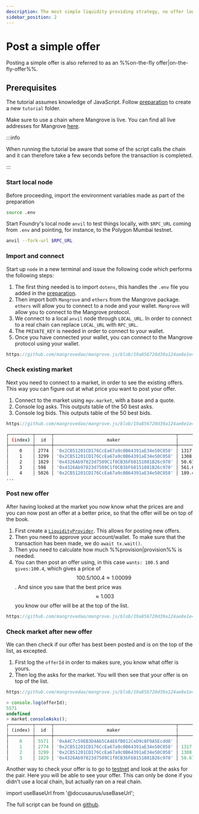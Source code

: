 ```yaml
---
description: The most simple liquidity providing strategy, no offer logic, just a Wallet.
sidebar_position: 2
---
```


# Post a simple offer

Posting a simple offer is also referred to as an %%on-the-fly offer|on-the-fly-offer%%.

## Prerequisites

The tutorial assumes knowledge of JavaScript. Follow [preparation](./preparation.md) to create a new `tutorial` folder.

Make sure to use a chain where Mangrove is live. You can find all live addresses for Mangrove [here](../../addresses/contract-addresses.md).

:::info

When running the tutorial be aware that some of the script calls the chain and it can therefore take a few seconds before the transaction is completed.

:::

### Start local node

Before proceeding, import the environment variables made as part of the preparation

```bash
source .env
```

Start Foundry's local node `anvil` to test things locally, with `$RPC_URL` coming from `.env` and pointing, for instance, to the Polygon Mumbai testnet.

```bash
anvil --fork-url $RPC_URL
```

### Import and connect

Start up `node` in a new terminal and issue the following code which performs the following steps:

1. The first thing needed is to import `dotenv`, this handles the `.env` file you added in the [preparation](./preparation.md).
2. Then import both `Mangrove` and `ethers` from the Mangrove package. `ethers` will allow you to connect to a node and your wallet. `Mangrove` will allow you to connect to the Mangrove protocol.
3. We connect to a local `anvil` node through `LOCAL_URL`. In order to connect to a real chain can replace `LOCAL_URL` with `RPC_URL`.
4. The `PRIVATE_KEY` is needed in order to connect to your wallet.
5. Once you have connected your wallet, you can connect to the Mangrove protocol using your wallet.

```javascript reference
https://github.com/mangrovedao/mangrove.js/blob/19a856720d39a124ae8e1e47b2685002bd87f9ff/examples/tutorials/on-the-fly-offer.js#L1-L12
```

### Check existing market

Next you need to connect to a market, in order to see the existing offers. This way you can figure out at what price you want to post your offer.

1. Connect to the market using `mgv.market`, with a base and a quote.
2. Console log asks. This outputs table of the 50 best asks.
3. Console log bids. This outputs table of the 50 best bids.

```javascript reference
https://github.com/mangrovedao/mangrove.js/blob/19a856720d39a124ae8e1e47b2685002bd87f9ff/examples/tutorials/on-the-fly-offer.js#L14-L23
```

``` bash
┌─────────┬──────┬──────────────────────────────────────────────┬────────────────────┬────────────────────────┐
│ (index) │  id  │                    maker                     │       volume       │         price          │
├─────────┼──────┼──────────────────────────────────────────────┼────────────────────┼────────────────────────┤
│    0    │ 2774 │ '0x2CB51201CD176CcEa67a9c0B64391aE34e50C058' │ 1317.1775894557795 │ 1.00337113885004310077 │
│    1    │ 3299 │ '0x2CB51201CD176CcEa67a9c0B64391aE34e50C058' │ 1308.2741138999688 │ 1.00337482875577922516 │
│    2    │ 1829 │ '0x4326Ab97823d7509C1f0CB3bF68151081B26c970' │ 50.674948479792484 │ 1.00337923422410191358 │
│    3    │ 598  │ '0x4326Ab97823d7509C1f0CB3bF68151081B26c970' │ 561.6921678391515  │ 1.00337932460078748916 │
│    4    │ 5026 │ '0x2CB51201CD176CcEa67a9c0B64391aE34e50C058' │ 189.47603337984367 │ 1.00338137023837699789 │
...
```

### Post new offer

After having looked at the market you now know what the prices are and you can now post an offer at a better price, so that the offer will be on top of the book.

1. First create a [`LiquidityProvider`](../technical-references/code/classes/LiquidityProvider). This allows for posting new offers.
2. Then you need to approve your account/wallet. To make sure that the transaction has been made, we do `await tx.wait()`.
3. Then you need to calculate how much %%provision|provision%% is needed.
4. You can then post an offer using, in this case `wants: 100.5` and `gives:100.4`, which gives a price of $$100.5/100.4\approx1.00099$$. And since you saw that the best price was $$\approx1.003$$ you know our offer will be at the top of the list.

```javascript reference
https://github.com/mangrovedao/mangrove.js/blob/19a856720d39a124ae8e1e47b2685002bd87f9ff/examples/tutorials/on-the-fly-offer.js#L25-L42
```

### Check market after new offer

We can then check if our offer has best been posted and is on the top of the list, as excepted.

1. First log the `offerId` in order to makes sure, you know what offer is yours.
2. Then log the asks for the market. You will then see that your offer is on top of the list.

```javascript reference
https://github.com/mangrovedao/mangrove.js/blob/19a856720d39a124ae8e1e47b2685002bd87f9ff/examples/tutorials/on-the-fly-offer.js#L44-L46
```

```js
> console.log(offerId);
5571
undefined
> market.consoleAsks();
┌─────────┬──────┬──────────────────────────────────────────────┬────────────────────┬────────────────────────┐
│ (index) │  id  │                    maker                     │       volume       │         price          │
├─────────┼──────┼──────────────────────────────────────────────┼────────────────────┼────────────────────────┤
│    0    │ 5571 │ '0xA4C7c59EB3D4Ab5CA4E6fB012CeD9c8F9A5Ecdd8' │       100.4        │ 1.00099601593625498008 │
│    1    │ 2774 │ '0x2CB51201CD176CcEa67a9c0B64391aE34e50C058' │ 1317.1775894557795 │ 1.00337113885004310077 │
│    2    │ 3299 │ '0x2CB51201CD176CcEa67a9c0B64391aE34e50C058' │ 1308.2741138999688 │ 1.00337482875577922516 │
│    3    │ 1829 │ '0x4326Ab97823d7509C1f0CB3bF68151081B26c970' │ 50.674948479792484 │ 1.00337923422410191358 │
```

Another way to check your offer is to go to [testnet](https://testnet.mangrove.exchange/trade) and look at the asks for the pair. Here you will be able to see your offer. This can only be done if you didn't use a local chain, but actually ran on a real chain.

import useBaseUrl from '@docusaurus/useBaseUrl';

The full script can be found on [github](https://github.com/mangrovedao/mangrove.js/blob/19a856720d39a124ae8e1e47b2685002bd87f9ff/examples/tutorials/on-the-fly-offer.js).
